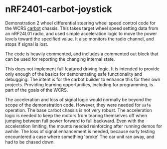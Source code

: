 # nRF2401-carbot-joystick

Demonstration 2 wheel differential steering wheel speed control code for the WCRS [carbot](https://github.com/WCRSyyc/carbot) chassis. This takes target wheel speed setting data from an nRF24L01 radio, and used simple acceleration logic to move the power levels toward the specified value.  It also monitors the radio channel, and stops if signal is lost.

The code is heavily commented, and includes a commented out block that can be used for reporting the changing internal state.

This does not implement full featured driving logic. It is intended to provide only enough of the basics for demonstrating safe functionality and debugging. The intent is for the carbot builder to enhance this for their own projects. Providing learning opportunities, including for programming, is part of the goals of the WCRS.

The acceleration and loss of signal logic would normally be beyond the scope of the demonstration code.  However, they were needed for `safe` operation.  The base carbot chassis is not very robust.  The acceleration logic is needed to keep the motors from tearing themselves off when jumping between full power forward to full backward.  Even with the acceleration limiting, the mounts needed reinforcing after running demos for awhile.  The loss of signal enhancement is needed, because early testing encountered a case where something 'broke'  The car unit ran away, and had to be chased down.
